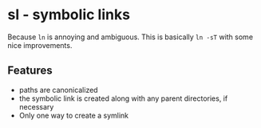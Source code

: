 # sl - symbolic links

Because `ln` is annoying and ambiguous. This is basically `ln -sT` with some nice improvements.

## Features

- paths are canonicalized
- the symbolic link is created along with any parent directories, if necessary
- Only one way to create a symlink
